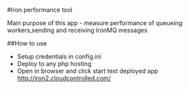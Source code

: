 #Iron performance tool

Main purpose of this app - measure performance of queueing workers,sending and receiving IronMQ messages

##How to use

-   Setup credentials in config.ini
-   Deploy to any php hosting
-   Open in browser and click start test
deployed app http://iron2.cloudcontrolled.com/

